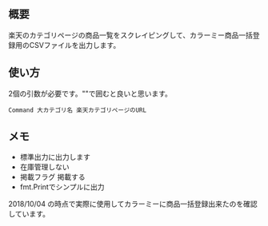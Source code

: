 
## 概要
楽天のカテゴリページの商品一覧をスクレイピングして、カラーミー商品一括登録用のCSVファイルを出力します。
## 使い方
2個の引数が必要です。""で囲むと良いと思います。

    Command 大カテゴリ名 楽天カテゴリページのURL



## メモ
- 標準出力に出力します
- 在庫管理しない
- 掲載フラグ 掲載する
- fmt.Printでシンプルに出力

2018/10/04 の時点で実際に使用してカラーミーに商品一括登録出来たのを確認しています。
